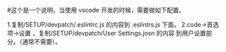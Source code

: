 #这个是一个说明，当使用 vscode 开发的时候，需要做如下配置。

1.复制/SETUP/devpatch/.eslintrc.js 的内容到 .eslintrs.js 下面。
2.code->首选项->设置 ，复制/SETUP/devpatch/User Settings.josn 的内容 到用户设置部分。（通常不需要）。
